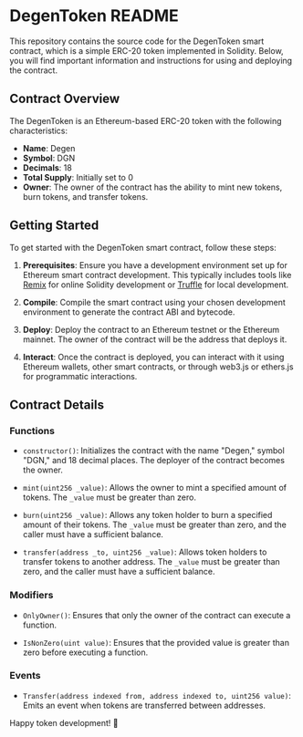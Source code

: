 
# DegenToken README

This repository contains the source code for the DegenToken smart contract, which is a simple ERC-20 token implemented in Solidity. Below, you will find important information and instructions for using and deploying the contract.


## Contract Overview

The DegenToken is an Ethereum-based ERC-20 token with the following characteristics:

-   **Name**: Degen
-   **Symbol**: DGN
-   **Decimals**: 18
-   **Total Supply**: Initially set to 0
-   **Owner**: The owner of the contract has the ability to mint new tokens, burn tokens, and transfer tokens.

## Getting Started

To get started with the DegenToken smart contract, follow these steps:

1.  **Prerequisites**: Ensure you have a development environment set up for Ethereum smart contract development. This typically includes tools like [Remix](https://remix.ethereum.org/) for online Solidity development or [Truffle](https://www.trufflesuite.com/) for local development.
    
2.  **Compile**: Compile the smart contract using your chosen development environment to generate the contract ABI and bytecode.
    
3.  **Deploy**: Deploy the contract to an Ethereum testnet or the Ethereum mainnet. The owner of the contract will be the address that deploys it.
    
4.  **Interact**: Once the contract is deployed, you can interact with it using Ethereum wallets, other smart contracts, or through web3.js or ethers.js for programmatic interactions.
    

## Contract Details

### Functions

-   `constructor()`: Initializes the contract with the name "Degen," symbol "DGN," and 18 decimal places. The deployer of the contract becomes the owner.
    
-   `mint(uint256 _value)`: Allows the owner to mint a specified amount of tokens. The `_value` must be greater than zero.
    
-   `burn(uint256 _value)`: Allows any token holder to burn a specified amount of their tokens. The `_value` must be greater than zero, and the caller must have a sufficient balance.
    
-   `transfer(address _to, uint256 _value)`: Allows token holders to transfer tokens to another address. The `_value` must be greater than zero, and the caller must have a sufficient balance.
    

### Modifiers

-   `OnlyOwner()`: Ensures that only the owner of the contract can execute a function.
    
-   `IsNonZero(uint value)`: Ensures that the provided value is greater than zero before executing a function.
    

### Events

-   `Transfer(address indexed from, address indexed to, uint256 value)`: Emits an event when tokens are transferred between addresses.

Happy token development! 🚀

